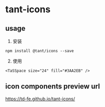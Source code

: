 # tant-icons

## usage
1. 安装
```
npm install @tant/icons --save
```

2. 使用
```
<TaSSpace size="24" fill="#3AA2EB" />
```

## icon components preview url
https://td-fe.github.io/tant-icons/
